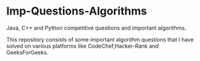 # Imp-Questions-Algorithms
Java, C++ and Python competitive questions and important algorithms.

This repository consists of some important algorithm questions that I have solved on various platforms like CodeChef,Hacker-Rank and GeeksForGeeks.
